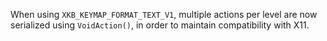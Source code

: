 When using `XKB_KEYMAP_FORMAT_TEXT_V1`, multiple actions per level are now
serialized using `VoidAction()`, in order to maintain compatibility with X11.
